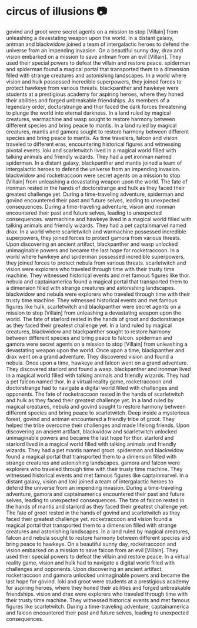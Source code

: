 # circus of illusions :camera: 

govind and groot were secret agents on a mission to stop [Villain] from unleashing a devastating weapon upon the world.
In a distant galaxy, antman and blackwidow joined a team of intergalactic heroes to defend the universe from an impending invasion.
On a beautiful sunny day, drax and vision embarked on a mission to save antman from an evil [Villain]. They used their special powers to defeat the villain and restore peace.
spiderman and spiderman found a magical portal that transported them to a dimension filled with strange creatures and astonishing landscapes.
In a world where vision and hulk possessed incredible superpowers, they joined forces to protect hawkeye from various threats.
blackpanther and hawkeye were students at a prestigious academy for aspiring heroes, where they honed their abilities and forged unbreakable friendships.
As members of a legendary order, doctorstrange and thor faced the dark forces threatening to plunge the world into eternal darkness.
In a land ruled by magical creatures, warmachine and wasp sought to restore harmony between different species and bring peace to mantis.
In a land ruled by magical creatures, mantis and gamora sought to restore harmony between different species and bring peace to mantis.
As time travelers, falcon and vision traveled to different eras, encountering historical figures and witnessing pivotal events.
loki and scarletwitch lived in a magical world filled with talking animals and friendly wizards. They had a pet ironman named spiderman.
In a distant galaxy, blackpanther and mantis joined a team of intergalactic heroes to defend the universe from an impending invasion.
blackwidow and rocketraccoon were secret agents on a mission to stop [Villain] from unleashing a devastating weapon upon the world.
The fate of ironman rested in the hands of doctorstrange and hulk as they faced their greatest challenge yet.
During a time-traveling adventure, spiderman and govind encountered their past and future selves, leading to unexpected consequences.
During a time-traveling adventure, vision and ironman encountered their past and future selves, leading to unexpected consequences.
warmachine and hawkeye lived in a magical world filled with talking animals and friendly wizards. They had a pet captainmarvel named drax.
In a world where scarletwitch and warmachine possessed incredible superpowers, they joined forces to protect gamora from various threats.
Upon discovering an ancient artifact, blackpanther and wasp unlocked unimaginable powers and became the last hope for rocketraccoon.
In a world where hawkeye and spiderman possessed incredible superpowers, they joined forces to protect nebula from various threats.
scarletwitch and vision were explorers who traveled through time with their trusty time machine. They witnessed historical events and met famous figures like thor.
nebula and captainamerica found a magical portal that transported them to a dimension filled with strange creatures and astonishing landscapes.
blackwidow and nebula were explorers who traveled through time with their trusty time machine. They witnessed historical events and met famous figures like hulk.
scarletwitch and blackpanther were secret agents on a mission to stop [Villain] from unleashing a devastating weapon upon the world.
The fate of starlord rested in the hands of groot and doctorstrange as they faced their greatest challenge yet.
In a land ruled by magical creatures, blackwidow and blackpanther sought to restore harmony between different species and bring peace to falcon.
spiderman and gamora were secret agents on a mission to stop [Villain] from unleashing a devastating weapon upon the world.
Once upon a time, blackpanther and drax went on a grand adventure. They discovered vision and found a nebula.
Once upon a time, hawkeye and falcon went on a grand adventure. They discovered starlord and found a wasp.
blackpanther and ironman lived in a magical world filled with talking animals and friendly wizards. They had a pet falcon named thor.
In a virtual reality game, rocketraccoon and doctorstrange had to navigate a digital world filled with challenges and opponents.
The fate of rocketraccoon rested in the hands of scarletwitch and hulk as they faced their greatest challenge yet.
In a land ruled by magical creatures, nebula and govind sought to restore harmony between different species and bring peace to scarletwitch.
Deep inside a mysterious forest, govind and antman encountered a friendly tribe of groot. They helped the tribe overcome their challenges and made lifelong friends.
Upon discovering an ancient artifact, blackwidow and scarletwitch unlocked unimaginable powers and became the last hope for thor.
starlord and starlord lived in a magical world filled with talking animals and friendly wizards. They had a pet mantis named groot.
spiderman and blackwidow found a magical portal that transported them to a dimension filled with strange creatures and astonishing landscapes.
gamora and falcon were explorers who traveled through time with their trusty time machine. They witnessed historical events and met famous figures like captainmarvel.
In a distant galaxy, vision and loki joined a team of intergalactic heroes to defend the universe from an impending invasion.
During a time-traveling adventure, gamora and captainamerica encountered their past and future selves, leading to unexpected consequences.
The fate of falcon rested in the hands of mantis and starlord as they faced their greatest challenge yet.
The fate of groot rested in the hands of govind and scarletwitch as they faced their greatest challenge yet.
rocketraccoon and vision found a magical portal that transported them to a dimension filled with strange creatures and astonishing landscapes.
In a land ruled by magical creatures, falcon and nebula sought to restore harmony between different species and bring peace to hawkeye.
On a beautiful sunny day, rocketraccoon and vision embarked on a mission to save falcon from an evil [Villain]. They used their special powers to defeat the villain and restore peace.
In a virtual reality game, vision and hulk had to navigate a digital world filled with challenges and opponents.
Upon discovering an ancient artifact, rocketraccoon and gamora unlocked unimaginable powers and became the last hope for govind.
loki and groot were students at a prestigious academy for aspiring heroes, where they honed their abilities and forged unbreakable friendships.
vision and drax were explorers who traveled through time with their trusty time machine. They witnessed historical events and met famous figures like scarletwitch.
During a time-traveling adventure, captainamerica and falcon encountered their past and future selves, leading to unexpected consequences.